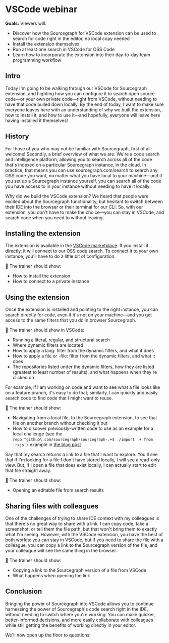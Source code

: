 # VSCode webinar

**Goals:** Viewers will:

* Discover how the Sourcegraph for VSCode extension can be used to search for code right in the editor, no local copy needed
* Install the extension themselves
* Run at least one search in VSCode for OSS Code
* Learn how to incorporate the extension into their day-to-day team programming workflow

## Intro

Today I'm going to be walking through our VSCode for Sourcegraph extension, and highting how you can configure it to search open source code—or your own private code—right from VSCode, without needing to have that code pulled down locally. By the end of today, I want to make sure everyone leaves here with an understanding of why we built the extension, how to install it, and how to use it—and hopefully, everyone will leave here having installed it themselves!

## History

For those of you who may not be familiar with Sourcegraph, first of all: welcome! Secondly, a brief overview of what we are. We're a code search and intelligence platform, allowing you to search across all of the code that's indexed on a particular Sourcegraph instance, in the cloud. In practice, that means you can use sourcegraph.com/search to search any OSS code you want, no matter what you have local to your machine—and if you set up a Sourcegraph instance yourself, you can search all of the code you have access to in your instance without needing to have it locally.

Why did we build the VSCode extension? We heard that people were excited about the Sourcegraph functionality, but hesitant to switch between their IDE into the browser or their terminal for our CLI. So, with our extension, you don't have to make the choice—you can stay in VSCode, and search code when you need to without leaving.

## Installing the extension

The extension is available in the [VSCode marketplace](https://marketplace.visualstudio.com/items?itemName=sourcegraph.sourcegraph). If you install it directly, it will connect to our OSS code search. To connect it to your own instance, you'll have to do a little bit of configuration.

🔎 The trainer should show:

* How to install the extension
* How to connect to a private instance

## Using the extension

Once the extension is installed and pointing to the right instance, you can search directly for code, even if it's not on your machine—and you get access to the same filters that you do in browser Sourcegraph. 

🔎 The trainer should show in VSCode:

* Running a literal, regular, and structural search
* Where dynamic filters are located
* How to apply a lang: filter from the dynamic filters, and what it does
* How to apply a file or -file: filter from the dynamic filters, and what it does
* The repositories listed under the dynamic filters, how they are listed (greatest to least number of results), and what happens when they're clicked on

For example, if I am working on code and want to see what a file looks like on a feature branch, it's easy to do that; similarly, I can quickly and easily search code to find code that I might want to reuse.

🔎 The trainer should show:

* Navigating from a local file, to the Sourcegraph extension, to see that file on another branch without checking it out
* How to discover previously-written code to use as an example for a local challenge (see the `repo:^github\.com/sourcegraph/sourcegraph-.+$  /import .+ from 'rxjs'/` example in [the blog post](https://about.sourcegraph.com/blog/ways-to-use-sourcegraph-extension-for-vs-code)

Say that my search returns a link to a file that I want to explore. You'll see that if I'm looking for a file I don't have stored locally, I will see a read-only view. But, if I open a file that does exist locally, I can actually start to edit that file straight away.

🔎 The trainer should show:

* Opening an editable file from search results


## Sharing files with colleagues

One of the challenges of trying to share IDE context with my colleagues is that there's no great way to share with a link. I can copy code, take a screenshot, or tell them the file path, but that won't bring them to exactly what I'm seeing. However, with the VSCode extension, you have the best of both worlds: you can stay in VSCode, but if you need to share the file with a colleague, you can copy a link to the Sourcegraph version of the file, and your colleague will see the same thing in the browser. 

🔎 The trainer should show:

* Copying a link to the Sourcegraph version of a file from VSCode
* What happens when opening the link

## Conclusion

Bringing the power of Sourcegraph into VSCode allows you to continue harnessing the power of Sourcegraph's code search right in the IDE, without needing to switch where you're working. You can make quicker, better-informed decisions, and more easily collaborate with colleagues while still getting the benefits of working directly in your editor. 

We'll now open up the floor to questions!

